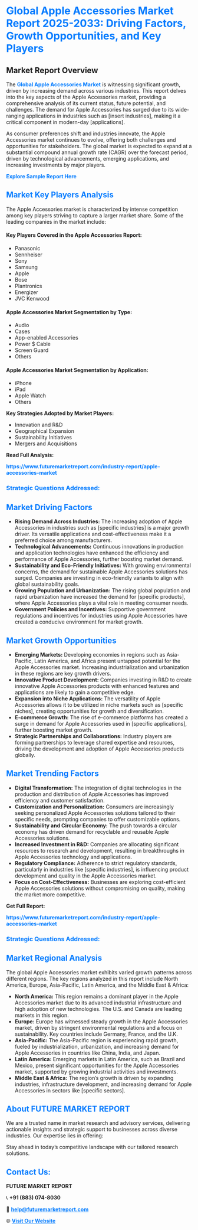 <h1 style="color: #007BFF;">Global Apple Accessories Market Report 2025-2033: Driving Factors, Growth Opportunities, and Key Players</h1>

<section id="overview">
<h2>Market Report Overview</h2>
<p>The <a href="https://www.futuremarketreport.com/industry-report/apple-accessories-market" style="color: #007BFF; text-decoration: none;"><strong>Global Apple Accessories Market</strong></a> is witnessing significant growth, driven by increasing demand across various industries. This report delves into the key aspects of the Apple Accessories market, providing a comprehensive analysis of its current status, future potential, and challenges. The demand for Apple Accessories has surged due to its wide-ranging applications in industries such as [insert industries], making it a critical component in modern-day [applications].</p>
<p>As consumer preferences shift and industries innovate, the Apple Accessories market continues to evolve, offering both challenges and opportunities for stakeholders. The global market is expected to expand at a substantial compound annual growth rate (CAGR) over the forecast period, driven by technological advancements, emerging applications, and increasing investments by major players.</p>
</section>

<section id="overview">
<p><a href="https://www.futuremarketreport.com/request-sample/reportId=54231" style="color: #007BFF; text-decoration: none;"><strong>Explore Sample Report Here</strong></a></p>
</section>

<section id="key-players">
<h2 style="color: #007BFF;">Market Key Players Analysis</h2>
<p>The Apple Accessories market is characterized by intense competition among key players striving to capture a larger market share. Some of the leading companies in the market include:</p>
<h4>Key Players Covered in the Apple Accessories Report:</h4>
<ul><li>Panasonic</li><li>Sennheiser</li><li>Sony</li><li>Samsung</li><li>Apple</li><li>Bose</li><li>Plantronics</li><li>Energizer</li><li>JVC Kenwood</li></ul>
<h4>Apple Accessories Market Segmentation by Type:</h4>
<ul><li>Audio</li><li>Cases</li><li>App-enabled Accessories</li><li>Power $ Cable</li><li>Screen Guard</li><li>Others</li></ul>

<h4>Apple Accessories Market Segmentation by Application:</h4>
<ul><li>iPhone</li><li>iPad</li><li>Apple Watch</li><li>Others</li></ul>
<p><strong>Key Strategies Adopted by Market Players:</strong></p>
<ul>
<li>Innovation and R&D</li>
<li>Geographical Expansion</li>
<li>Sustainability Initiatives</li>
<li>Mergers and Acquisitions</li>
</ul>
</section>

<section>
<p><strong>Read Full Analysis: </strong></p><a href="https://www.futuremarketreport.com/industry-report/apple-accessories-market" style="color: #007BFF; text-decoration: none;"><strong>https://www.futuremarketreport.com/industry-report/apple-accessories-market</strong></a>
<h3 style="color: #007BFF;">Strategic Questions Addressed:</h3>
</section>

<section id="driving-factors">
<h2 style="color: #007BFF;">Market Driving Factors</h2>
<ul>
<li><strong>Rising Demand Across Industries:</strong> The increasing adoption of Apple Accessories in industries such as [specific industries] is a major growth driver. Its versatile applications and cost-effectiveness make it a preferred choice among manufacturers.</li>
<li><strong>Technological Advancements:</strong> Continuous innovations in production and application technologies have enhanced the efficiency and performance of Apple Accessories, further boosting market demand.</li>
<li><strong>Sustainability and Eco-Friendly Initiatives:</strong> With growing environmental concerns, the demand for sustainable Apple Accessories solutions has surged. Companies are investing in eco-friendly variants to align with global sustainability goals.</li>
<li><strong>Growing Population and Urbanization:</strong> The rising global population and rapid urbanization have increased the demand for [specific products], where Apple Accessories plays a vital role in meeting consumer needs.</li>
<li><strong>Government Policies and Incentives:</strong> Supportive government regulations and incentives for industries using Apple Accessories have created a conducive environment for market growth.</li>
</ul>
</section>

<section id="growth-opportunities">
<h2 style="color: #007BFF;">Market Growth Opportunities</h2>
<ul>
<li><strong>Emerging Markets:</strong> Developing economies in regions such as Asia-Pacific, Latin America, and Africa present untapped potential for the Apple Accessories market. Increasing industrialization and urbanization in these regions are key growth drivers.</li>
<li><strong>Innovative Product Development:</strong> Companies investing in R&D to create innovative Apple Accessories products with enhanced features and applications are likely to gain a competitive edge.</li>
<li><strong>Expansion into Niche Applications:</strong> The versatility of Apple Accessories allows it to be utilized in niche markets such as [specific niches], creating opportunities for growth and diversification.</li>
<li><strong>E-commerce Growth:</strong> The rise of e-commerce platforms has created a surge in demand for Apple Accessories used in [specific applications], further boosting market growth.</li>
<li><strong>Strategic Partnerships and Collaborations:</strong> Industry players are forming partnerships to leverage shared expertise and resources, driving the development and adoption of Apple Accessories products globally.</li>
</ul>
</section>

<section id="trending-factors">
<h2 style="color: #007BFF;">Market Trending Factors</h2>
<ul>
<li><strong>Digital Transformation:</strong> The integration of digital technologies in the production and distribution of Apple Accessories has improved efficiency and customer satisfaction.</li>
<li><strong>Customization and Personalization:</strong> Consumers are increasingly seeking personalized Apple Accessories solutions tailored to their specific needs, prompting companies to offer customizable options.</li>
<li><strong>Sustainability and Circular Economy:</strong> The push towards a circular economy has driven demand for recyclable and reusable Apple Accessories solutions.</li>
<li><strong>Increased Investment in R&D:</strong> Companies are allocating significant resources to research and development, resulting in breakthroughs in Apple Accessories technology and applications.</li>
<li><strong>Regulatory Compliance:</strong> Adherence to strict regulatory standards, particularly in industries like [specific industries], is influencing product development and quality in the Apple Accessories market.</li>
<li><strong>Focus on Cost-Effectiveness:</strong> Businesses are exploring cost-efficient Apple Accessories solutions without compromising on quality, making the market more competitive.</li>
</ul>
</section>

<section>
<p><strong>Get Full Report: </strong></p><a href="https://www.futuremarketreport.com/industry-report/apple-accessories-market" style="color: #007BFF; text-decoration: none;"><strong>https://www.futuremarketreport.com/industry-report/apple-accessories-market</strong></a>
<h3 style="color: #007BFF;">Strategic Questions Addressed:</h3>
</section>


<section id="regional-analysis">
<h2 style="color: #007BFF;">Market Regional Analysis</h2>
<p>The global Apple Accessories market exhibits varied growth patterns across different regions. The key regions analyzed in this report include North America, Europe, Asia-Pacific, Latin America, and the Middle East & Africa:</p>
<ul>
<li><strong>North America:</strong> This region remains a dominant player in the Apple Accessories market due to its advanced industrial infrastructure and high adoption of new technologies. The U.S. and Canada are leading markets in this region.</li>
<li><strong>Europe:</strong> Europe has witnessed steady growth in the Apple Accessories market, driven by stringent environmental regulations and a focus on sustainability. Key countries include Germany, France, and the U.K.</li>
<li><strong>Asia-Pacific:</strong> The Asia-Pacific region is experiencing rapid growth, fueled by industrialization, urbanization, and increasing demand for Apple Accessories in countries like China, India, and Japan.</li>
<li><strong>Latin America:</strong> Emerging markets in Latin America, such as Brazil and Mexico, present significant opportunities for the Apple Accessories market, supported by growing industrial activities and investments.</li>
<li><strong>Middle East & Africa:</strong> The region’s growth is driven by expanding industries, infrastructure development, and increasing demand for Apple Accessories in sectors like [specific sectors].</li>
</ul>
</section>

<footer>
<h2 style="color: #007BFF;">About FUTURE MARKET REPORT</h2>
<p>We are a trusted name in market research and advisory services, delivering actionable insights and strategic support to businesses across diverse industries. Our expertise lies in offering:</p>

<p>Stay ahead in today’s competitive landscape with our tailored research solutions.</p>

<h2 style="color: #007BFF;">Contact Us:</h2>
<p><strong>FUTURE MARKET REPORT</strong></p>
<p>📞 <strong>+91 (883) 074-8030</strong></p>
<p>📧 <strong><a href="mailto:help@futuremarketreport.com" style="color: #007BFF;">help@futuremarketreport.com</a></strong></p>
<p>🌐 <strong><a href="https://www.futuremarketreport.com/" style="color: #007BFF;">Visit Our Website</a></strong></p>
</footer>